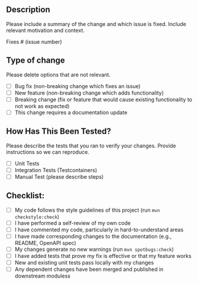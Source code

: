 ## Description
Please include a summary of the change and which issue is fixed. Include relevant motivation and context.

Fixes # (issue number) <!-- Link to the GitHub issue this PR fixes -->

## Type of change
Please delete options that are not relevant.
- [ ] Bug fix (non-breaking change which fixes an issue)
- [ ] New feature (non-breaking change which adds functionality)
- [ ] Breaking change (fix or feature that would cause existing functionality to not work as expected)
- [ ] This change requires a documentation update

## How Has This Been Tested?
Please describe the tests that you ran to verify your changes. Provide instructions so we can reproduce.
- [ ] Unit Tests
- [ ] Integration Tests (Testcontainers)
- [ ] Manual Test (please describe steps)

## Checklist:
- [ ] My code follows the style guidelines of this project (run `mvn checkstyle:check`)
- [ ] I have performed a self-review of my own code
- [ ] I have commented my code, particularly in hard-to-understand areas
- [ ] I have made corresponding changes to the documentation (e.g., README, OpenAPI spec)
- [ ] My changes generate no new warnings (run `mvn spotbugs:check`)
- [ ] I have added tests that prove my fix is effective or that my feature works
- [ ] New and existing unit tests pass locally with my changes
- [ ] Any dependent changes have been merged and published in downstream moduless